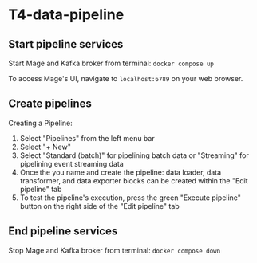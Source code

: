 # T4-data-pipeline
## Start pipeline services
Start Mage and Kafka broker from terminal: `docker compose up`

To access Mage's UI, navigate to `localhost:6789` on your web browser.

## Create pipelines
Creating a Pipeline:
1. Select "Pipelines" from the left menu bar
2. Select "+ New"
3. Select "Standard (batch)" for pipelining batch data or "Streaming" for pipelining event streaming data
4. Once the you name and create the pipeline: data loader, data transformer, and data exporter blocks can be created within the "Edit pipeline" tab
5. To test the pipeline's execution, press the green "Execute pipeline" button on the right side of the "Edit pipeline" tab

## End pipeline services
Stop Mage and Kafka broker from terminal: `docker compose down`
